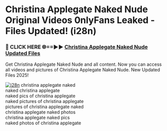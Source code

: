 # Christina Applegate Naked Nude Original Videos 0nlyFans Leaked - Files Updated! (i28n)

<h3>🔴 CLICK HERE 🌐==►► <a href="https://tinyurl.com/up5wt9bj" rel="nofollow">Christina Applegate Naked Nude Updated Files</a></h3>

Get Christina Applegate Naked Nude and all content. Now you can access all videos and pictures of Christina Applegate Naked Nude. New Updated Files 2025!

[![i28n](https://i.imgur.com/ABiUzMV.gif)](https://tinyurl.com/up5wt9bj)
christina applegate naked<br>
naked christina applegate<br>
naked pics of christina applegate<br>
naked pictures of christina applegate<br>
pictures of christina applegate naked<br>
christina applegate naked photos<br>
christina applegate naked pics<br>
naked photos of christina applegate